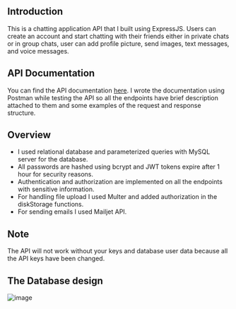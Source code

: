 ## Introduction
This is a chatting application API that I built using ExpressJS. Users can create an account and start chatting with their friends either in private chats or in group chats, user can add profile picture, send images, text messages, and voice messages.

## API Documentation
You can find the API documentation <a href="https://documenter.getpostman.com/view/33536415/2sA35K2gDw">here</a>. I wrote the documentation using Postman while testing the API so all the endpoints have brief description attached to them and some examples of the request and response structure.

## Overview
- I used relational database and parameterized queries with MySQL server for the database.
- All passwords are hashed using bcrypt and JWT tokens expire after 1 hour for security reasons.
- Authentication and authorization are implemented on all the endpoints with sensitive information.
- For handling file upload I used Multer and added authorization in the diskStorage functions.
- For sending emails I used Mailjet API.

## Note
The API will not work without your keys and database user data because all the API keys have been changed.

## The Database design
![image](https://github.com/AliTarek99/Chat-app-using-nodejs/assets/120846112/1fe960be-5c2b-48c9-8872-96afa3948346)
